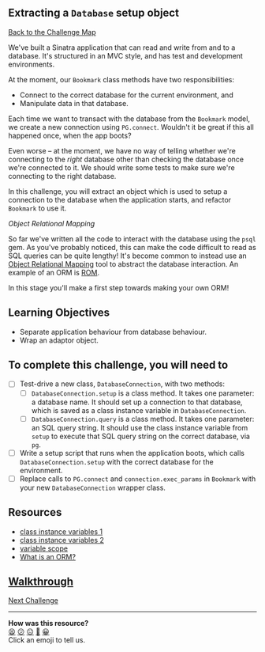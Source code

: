 ## Extracting a `Database` setup object

[Back to the Challenge Map](00_challenge_map.md#challenges)

We've built a Sinatra application that can read and write from and to a database. It's structured in an MVC style, and has test and development environments.

At the moment, our `Bookmark` class methods have two responsibilities:

- Connect to the correct database for the current environment, and
- Manipulate data in that database.

Each time we want to transact with the database from the `Bookmark` model, we create a new connection using `PG.connect`. Wouldn't it be great if this all happened once, when the app boots?

Even worse – at the moment, we have no way of telling whether we're connecting to the _right_ database other than checking the database once we're connected to it. We should write some tests to make sure we're connecting to the right database.

In this challenge, you will extract an object which is used to setup a connection to the database when the application starts, and refactor `Bookmark` to use it.

*Object Relational Mapping*

So far we've written all the code to interact with the database using the `psql` gem. As you've probably noticed, this can make the code difficult to read as SQL queries can be quite lengthy! It's become common to instead use an [Object Relational Mapping](https://en.wikipedia.org/wiki/Object-relational_mapping) tool to abstract the database interaction. An example of an ORM is [ROM](https://rom-rb.org).

In this stage you'll make a first step towards making your own ORM!

## Learning Objectives

* Separate application behaviour from database behaviour.
* Wrap an adaptor object.

## To complete this challenge, you will need to

- [ ] Test-drive a new class, `DatabaseConnection`, with two methods:
  - [ ] `DatabaseConnection.setup` is a class method. It takes one parameter: a database name. It should set up a connection to that database, which is saved as a class instance variable in `DatabaseConnection`.
  - [ ] `DatabaseConnection.query` is a class method. It takes one parameter: an SQL query string. It should use the class instance variable from `setup` to execute that SQL query string on the correct database, via `pg`.
- [ ] Write a setup script that runs when the application boots, which calls `DatabaseConnection.setup` with the correct database for the environment.
- [ ] Replace calls to `PG.connect` and `connection.exec_params` in `Bookmark` with your new `DatabaseConnection` wrapper class.

## Resources

- [class instance variables 1](http://thoughts.codegram.com/understanding-class-instance-variables-in-ruby/)
- [class instance variables 2](http://maximomussini.com/posts/ruby-class-variables/)
- [variable scope](https://www.sitepoint.com/understanding-scope-in-ruby/)
- [What is an ORM?](https://stackoverflow.com/questions/1279613/what-is-an-orm-and-where-can-i-learn-more-about-it)


## [Walkthrough](walkthroughs/15.md)

[Next Challenge](./15_validating_bookmarks.md)

<!-- BEGIN GENERATED SECTION DO NOT EDIT -->

---

**How was this resource?**  
[😫](https://airtable.com/shrUJ3t7KLMqVRFKR?prefill_Repository=makersacademy/course&prefill_File=bookmark_manager/15_extracting_a_database_setup_object.md&prefill_Sentiment=😫) [😕](https://airtable.com/shrUJ3t7KLMqVRFKR?prefill_Repository=makersacademy/course&prefill_File=bookmark_manager/15_extracting_a_database_setup_object.md&prefill_Sentiment=😕) [😐](https://airtable.com/shrUJ3t7KLMqVRFKR?prefill_Repository=makersacademy/course&prefill_File=bookmark_manager/15_extracting_a_database_setup_object.md&prefill_Sentiment=😐) [🙂](https://airtable.com/shrUJ3t7KLMqVRFKR?prefill_Repository=makersacademy/course&prefill_File=bookmark_manager/15_extracting_a_database_setup_object.md&prefill_Sentiment=🙂) [😀](https://airtable.com/shrUJ3t7KLMqVRFKR?prefill_Repository=makersacademy/course&prefill_File=bookmark_manager/15_extracting_a_database_setup_object.md&prefill_Sentiment=😀)  
Click an emoji to tell us.

<!-- END GENERATED SECTION DO NOT EDIT -->
